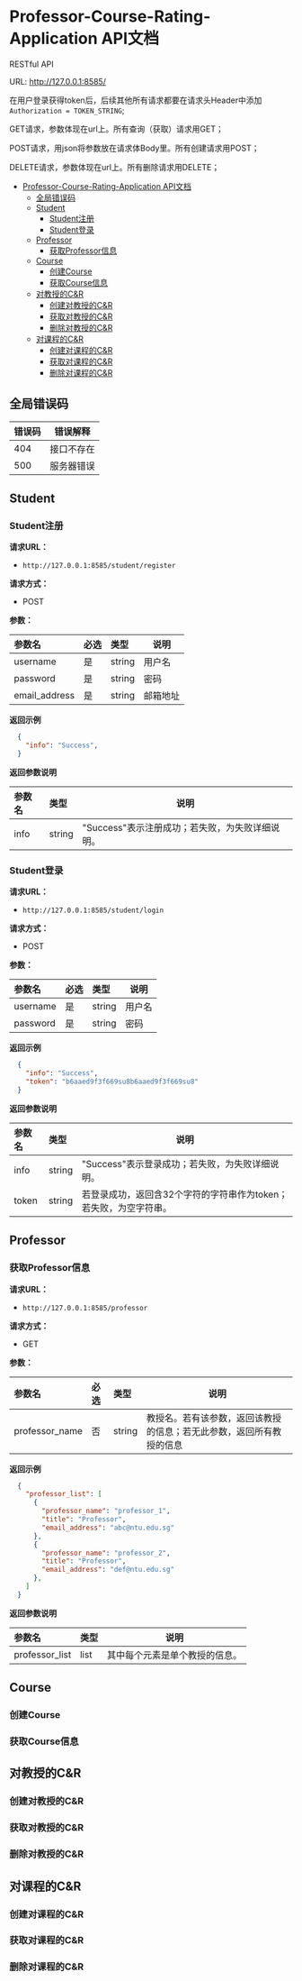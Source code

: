 # Professor-Course-Rating-Application API文档

RESTful API

URL: http://127.0.0.1:8585/

在用户登录获得token后，后续其他所有请求都要在请求头Header中添加 `Authorization = TOKEN_STRING`;

GET请求，参数体现在url上。所有查询（获取）请求用GET；

POST请求，用json将参数放在请求体Body里。所有创建请求用POST；

DELETE请求，参数体现在url上。所有删除请求用DELETE；

- [Professor-Course-Rating-Application API文档](#professor-course-rating-application-api文档)
  - [全局错误码](#全局错误码)
  - [Student](#student)
    - [Student注册](#student注册)
    - [Student登录](#student登录)
  - [Professor](#professor)
    - [获取Professor信息](#获取professor信息)
  - [Course](#course)
    - [创建Course](#创建course)
    - [获取Course信息](#获取course信息)
  - [对教授的C&R](#对教授的cr)
    - [创建对教授的C&R](#创建对教授的cr)
    - [获取对教授的C&R](#获取对教授的cr)
    - [删除对教授的C&R](#删除对教授的cr)
  - [对课程的C&R](#对课程的cr)
    - [创建对课程的C&R](#创建对课程的cr)
    - [获取对课程的C&R](#获取对课程的cr)
    - [删除对课程的C&R](#删除对课程的cr)

## 全局错误码

| 错误码 | 错误解释     |
|--------|----------|
| 404   | 接口不存在 |
| 500   | 服务器错误     |

## Student

### Student注册

**请求URL：** 
- `http://127.0.0.1:8585/student/register`
  
**请求方式：**
- POST 

**参数：** 

|参数名|必选|类型|说明|
|:----    |:---|:----- |-----   |
|username |是  |string |用户名   |
|password |是  |string |密码    |
|email_address     |是  |string | 邮箱地址|

 **返回示例**
```json
  {
    "info": "Success",
  }
```
 **返回参数说明** 

|参数名|类型|说明|
|:-----  |:-----|-----                           |
|info |string   |"Success"表示注册成功；若失败，为失败详细说明。  |

### Student登录

**请求URL：** 
- `http://127.0.0.1:8585/student/login`
  
**请求方式：**
- POST 

**参数：** 

|参数名|必选|类型|说明|
|:----    |:---|:----- |-----   |
|username |是  |string |用户名   |
|password |是  |string |密码    |

 **返回示例**
```json
  {
    "info": "Success",
    "token": "b6aaed9f3f669su8b6aaed9f3f669su8"
  }
```
 **返回参数说明** 

|参数名|类型|说明|
|:-----  |:-----|-----                           |
|info |string   |"Success"表示登录成功；若失败，为失败详细说明。  |
|token |string   |若登录成功，返回含32个字符的字符串作为token；若失败，为空字符串。|


## Professor

### 获取Professor信息

**请求URL：** 
- `http://127.0.0.1:8585/professor`
  
**请求方式：**
- GET 

**参数：** 

|参数名|必选|类型|说明|
|:----    |:---|:----- |-----   |
|professor_name |否  |string |教授名。若有该参数，返回该教授的信息；若无此参数，返回所有教授的信息   |


 **返回示例**
```json
  {
    "professor_list": [
      {
        "professor_name": "professor_1",
        "title": "Professor", 
        "email_address": "abc@ntu.edu.sg"
      }, 
      {
        "professor_name": "professor_2",
        "title": "Professor", 
        "email_address": "def@ntu.edu.sg"
      },
    ]
  }
```
 **返回参数说明** 

|参数名|类型|说明|
|:-----  |:-----|-----|
|professor_list |list   |其中每个元素是单个教授的信息。|




## Course

### 创建Course

### 获取Course信息




## 对教授的C&R

### 创建对教授的C&R

### 获取对教授的C&R

### 删除对教授的C&R




## 对课程的C&R

### 创建对课程的C&R

### 获取对课程的C&R

### 删除对课程的C&R

